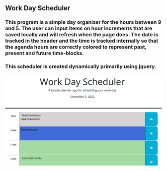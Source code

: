 ## Work Day Scheduler 

### This program is a simple day organizer for the hours between 9 and 5.  The user can input items on hour increments that are saved locally and will refresh when the page does.  The date is tracked in the header and the time is tracked internally so that the agenda hours are correctly colored to represent past, present and future time-blocks.

### This scheduler is created dynamically primarily using jquery.

![screenshot](https://raw.githubusercontent.com/jdettelback/scheduler/main/assets/schedulerscreenshot.png)



